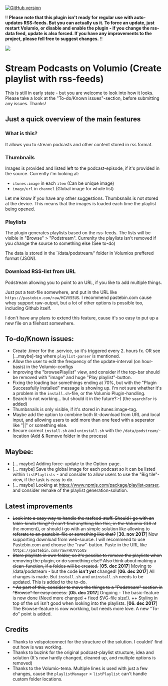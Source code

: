 [![GitHub version](https://badge.fury.io/gh/exetico%2Fvolumio-plugins.svg)](https://badge.fury.io/gh/exetico%2Fvolumio-plugins)

!! **Please note that this plugin isn't ready for regular use with auto-updates RSS-feeds. But you can actually us it. To force an update, just restart Volumio, or disable and enable the plugin - if you change the rss-data feed, update is also forced. If you have any improvements to the project, please fell free to suggest changes.** !!

<img src="https://raw.githubusercontent.com/encharm/Font-Awesome-SVG-PNG/master/black/svg/podcast.svg">

# Stream Podcasts on Volumio (Create playlist with rss-feeds)
This is still in early state - but you are welcome to look into how it looks. Please take a look at the "To-do/Known issues"-section, before submitting any issues. Thanks!

## Just a quick overview of the main features
### What is this?
It allows you to stream podcasts and other content stored in rss format.

### Thumbnails
Images is provided and listed left to the podcast-episode, if it's provided in the source. Currenlty i'm looking at:
- `itunes:image` in each `item` (Can be unique image)
- `image/url` in `channel` (Global image for whole list)

Let me know if you have any other suggestions. Thumbsnails is not stored at the device. This means that the images is loaded each time the playlist being opened.

### Playlists
The plugin generates playlists based on the rss-feeds. The lists will be visible in "Browse" > "Podstream". Currenlty the playlists isn't removed if you change the source to something else (See to-do)

The data is stored in the `/data/podstream/' folder in Volumios preffered format (JSON).

### Download RSS-list from URL
Podstream allowing you to point to an URL, if you like to add multiple things.

Just put a text-file somewhere, and put in the URL like `https://pastebin.com/raw/HCVV55US`. I recommend pastebin.com cause whey support raw-output, but a lot of other options is possible too, including Github itself.

I don't have any plans to extend this feature, cause it's so easy to put up a new file on a filehost somewhere.


## To-do/Known issues:
- Create .timer for the .service, so it's triggered every 2. hours fx. OR see [...maybe]-tag where `playlist-parser` is mentioned.
- Allow the user to edit the frequency of the update-interval (on hour-basis) in the Volumio-configs
- Improving the "browsePlaylist" view, and consider if the top-bar should be removed with "image" and huge "Play playlist"-button. 
- Fixing the loading bar somethings ending at 70%, but with the "Plugin Successfully Installed" message is showing up. I'm not sure whether it's a problem in the `install.sh`-file, or the Volumio Plugin-handling.
- Search is not working... but should it in the future?:-) (the `searchFor` is added)
- Thumbsnails is only visible, if it's stored in itunes:image-tag.
- Maybe add the option to combine both lit-download from URL and local input, and allowing users to add more than one feed with a seperator like "||" or something else.
- Secure correct `install.sh` and `uninstall.sh` with the `/data/podstream/`-location (Add & Remove folder in the process)

## Maybee:
- [... maybe] Adding force-update to the Option-page.
- [... maybe] Save the global image for each podcast so it can be listed within `listPlaylists` - and consider to allow users to use the "Big tile"-view, if the task is easy to do.
- [... maybe] Looking at https://www.npmjs.com/package/playlist-parser, and consider remake of the playlist generation-solution.

## Latest improvements
- ~~Look into a easy way to handle the rssfeed-stuff. Should i go with an table-kinda thing? (I can't find anything like this, in the Volumio GUI at the moment), or should i go with an simple solution like allowing to referate to an pastebin-file or something like that?~~ 
[**30. nov 2017**] Now supporting download from web-source. I will recommend to use Pastebin.com and choose the "raw"-button. Paste in the URL like `https://pastebin.com/raw/HCVV55US`
- ~~Store playlists in own folder, so it's possibe to remove the playlists when removing the plugin, or do something else? Also think about making a clean-function, if a foldes will be created.~~
[**05. dec 2017**] Moving to /data/podstream - but the code ***isn't yet*** changed!
[**06. dec 2017**] All changes is made. But `install.sh` and `uninstall.sh` needs to be updated. This is added to the to-do.
- ~~^ As part of this, consider to move the things to a "Podstream" section in "Browse" for easy access.~~
[**05. dec 2017**] Ongoing - The basic-feature is now done (Need more changed + fixed SVG-file size!). ++ Styling in top of the uri isn't good when looking into the playlists.
[**06. dec 2017**] The Browse-feature is now workking, but needs more love. A new "To-do" point is added.

## Credits
- Thanks to volspotconnect for the structure of the solution. I couldnt' find out how is was working.
- Thanks to buzink for the original podcast-playlist structure, idea and solution (It's now hardly changed, cleaned up, and multiple options is removed)
- Thanks to the Volumio-tema. Multiple lines is used with just a few changes, cause the `playlistManager` > `listPlaylist` can't handle custom folder locations.